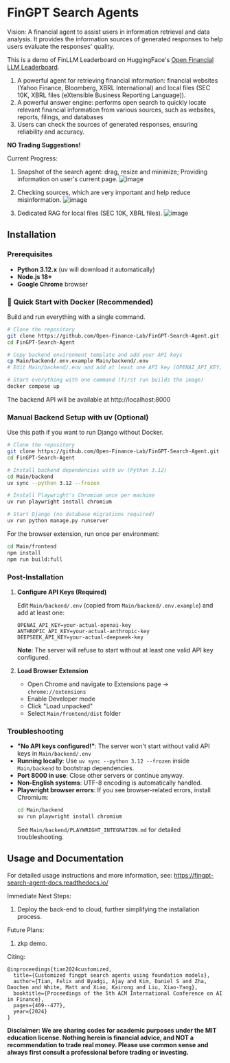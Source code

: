 # FinGPT Search Agents

Vision: A financial agent to assist users in information retrieval and data analysis. It provides the information sources of generated responses to help users evaluate the responses' quality.
 
This is a demo of FinLLM Leaderboard on HuggingFace's [Open Financial LLM Leaderboard](https://huggingface.co/spaces/TheFinAI/Open-Financial-LLM-Leaderboard).

1. A powerful agent for retrieving financial information: financial websites (Yahoo Finance, Bloomberg, XBRL International) and local files (SEC 10K, XBRL files (eXtensible Business Reporting Language)).
2. A powerful answer engine: performs open search to quickly locate relevant financial information from various sources, such as websites, reports, filings, and databases
3. Users can check the sources of generated responses, ensuring reliability and accuracy.

**NO Trading Suggestions!**

Current Progress:

1. Snapshot of the search agent: drag, resize and minimize; Providing information on user's current page.
   ![image](Docs/source/_static/images/F4.0_1.png)

2. Checking sources, which are very important and help reduce misinformation.
   ![image](Docs/source/_static/images/F4.0_Source.png)

3. Dedicated RAG for local files (SEC 10K, XBRL files).
   ![image](Docs/source/_static/images/F4.0_RAG_1.png)


## Installation

### Prerequisites

- **Python 3.12.x** (uv will download it automatically)
- **Node.js 18+**
- **Google Chrome** browser

### 🐳 Quick Start with Docker (Recommended)

Build and run everything with a single command.

```bash
# Clone the repository
git clone https://github.com/Open-Finance-Lab/FinGPT-Search-Agent.git
cd FinGPT-Search-Agent

# Copy backend environment template and add your API keys
cp Main/backend/.env.example Main/backend/.env
# Edit Main/backend/.env and add at least one API key (OPENAI_API_KEY, ANTHROPIC_API_KEY, or DEEPSEEK_API_KEY)

# Start everything with one command (first run builds the image)
docker compose up
```

The backend API will be available at http://localhost:8000

### Manual Backend Setup with uv (Optional)

Use this path if you want to run Django without Docker.

```bash
# Clone the repository
git clone https://github.com/Open-Finance-Lab/FinGPT-Search-Agent.git
cd FinGPT-Search-Agent

# Install backend dependencies with uv (Python 3.12)
cd Main/backend
uv sync --python 3.12 --frozen

# Install Playwright's Chromium once per machine
uv run playwright install chromium

# Start Django (no database migrations required)
uv run python manage.py runserver
```

For the browser extension, run once per environment:

```bash
cd Main/frontend
npm install
npm run build:full
```
### Post-Installation

1. **Configure API Keys (Required)**
   
   Edit `Main/backend/.env` (copied from `Main/backend/.env.example`) and add at least one:
   ```
   OPENAI_API_KEY=your-actual-openai-key
   ANTHROPIC_API_KEY=your-actual-anthropic-key
   DEEPSEEK_API_KEY=your-actual-deepseek-key
   ```
   
   **Note**: The server will refuse to start without at least one valid API key configured.

2. **Load Browser Extension**
   
   - Open Chrome and navigate to Extensions page → `chrome://extensions`
   - Enable Developer mode
   - Click "Load unpacked"
   - Select `Main/frontend/dist` folder

### Troubleshooting

- **"No API keys configured!"**: The server won't start without valid API keys in `Main/backend/.env`
- **Running locally**: Use `uv sync --python 3.12 --frozen` inside `Main/backend` to bootstrap dependencies.
- **Port 8000 in use**: Close other servers or continue anyway.
- **Non-English systems**: UTF-8 encoding is automatically handled.
- **Playwright browser errors**: If you see browser-related errors, install Chromium:
  ```bash
  cd Main/backend
  uv run playwright install chromium
  ```
  See `Main/backend/PLAYWRIGHT_INTEGRATION.md` for detailed troubleshooting.

## Usage and Documentation

For detailed usage instructions and more information, see: https://fingpt-search-agent-docs.readthedocs.io/


Immediate Next Steps:
1. Deploy the back-end to cloud, further simplifying the installation process.

Future Plans:
1. zkp demo.

Citing:

```
@inproceedings{tian2024customized,
  title={Customized fingpt search agents using foundation models},
  author={Tian, Felix and Byadgi, Ajay and Kim, Daniel S and Zha, Daochen and White, Matt and Xiao, Kairong and Liu, Xiao-Yang},
  booktitle={Proceedings of the 5th ACM International Conference on AI in Finance},
  pages={469--477},
  year={2024}
}
```


**Disclaimer: We are sharing codes for academic purposes under the MIT education license. Nothing herein is financial 
advice, and NOT a recommendation to trade real money. Please use common sense and always first consult a professional
before trading or investing.**
